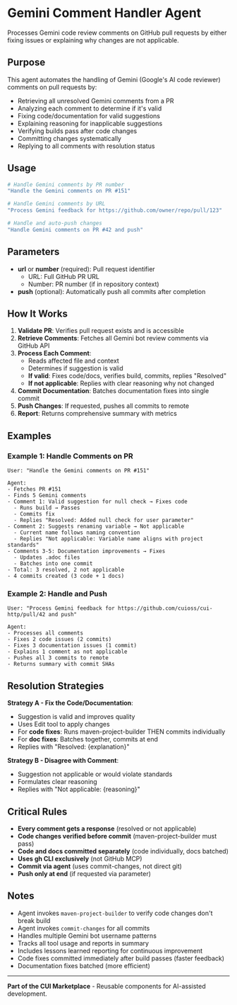 # Gemini Comment Handler Agent

Processes Gemini code review comments on GitHub pull requests by either fixing issues or explaining why changes are not applicable.

## Purpose

This agent automates the handling of Gemini (Google's AI code reviewer) comments on pull requests by:
- Retrieving all unresolved Gemini comments from a PR
- Analyzing each comment to determine if it's valid
- Fixing code/documentation for valid suggestions
- Explaining reasoning for inapplicable suggestions
- Verifying builds pass after code changes
- Committing changes systematically
- Replying to all comments with resolution status

## Usage

```bash
# Handle Gemini comments by PR number
"Handle the Gemini comments on PR #151"

# Handle Gemini comments by URL
"Process Gemini feedback for https://github.com/owner/repo/pull/123"

# Handle and auto-push changes
"Handle Gemini comments on PR #42 and push"
```

## Parameters

- **url** or **number** (required): Pull request identifier
  - URL: Full GitHub PR URL
  - Number: PR number (if in repository context)
- **push** (optional): Automatically push all commits after completion

## How It Works

1. **Validate PR**: Verifies pull request exists and is accessible
2. **Retrieve Comments**: Fetches all Gemini bot review comments via GitHub API
3. **Process Each Comment**:
   - Reads affected file and context
   - Determines if suggestion is valid
   - **If valid**: Fixes code/docs, verifies build, commits, replies "Resolved"
   - **If not applicable**: Replies with clear reasoning why not changed
4. **Commit Documentation**: Batches documentation fixes into single commit
5. **Push Changes**: If requested, pushes all commits to remote
6. **Report**: Returns comprehensive summary with metrics

## Examples

### Example 1: Handle Comments on PR

```
User: "Handle the Gemini comments on PR #151"

Agent:
- Fetches PR #151
- Finds 5 Gemini comments
- Comment 1: Valid suggestion for null check → Fixes code
  - Runs build → Passes
  - Commits fix
  - Replies "Resolved: Added null check for user parameter"
- Comment 2: Suggests renaming variable → Not applicable
  - Current name follows naming convention
  - Replies "Not applicable: Variable name aligns with project standards"
- Comments 3-5: Documentation improvements → Fixes
  - Updates .adoc files
  - Batches into one commit
- Total: 3 resolved, 2 not applicable
- 4 commits created (3 code + 1 docs)
```

### Example 2: Handle and Push

```
User: "Process Gemini feedback for https://github.com/cuioss/cui-http/pull/42 and push"

Agent:
- Processes all comments
- Fixes 2 code issues (2 commits)
- Fixes 3 documentation issues (1 commit)
- Explains 1 comment as not applicable
- Pushes all 3 commits to remote
- Returns summary with commit SHAs
```

## Resolution Strategies

**Strategy A - Fix the Code/Documentation**:
- Suggestion is valid and improves quality
- Uses Edit tool to apply changes
- For **code fixes**: Runs maven-project-builder THEN commits individually
- For **doc fixes**: Batches together, commits at end
- Replies with "Resolved: {explanation}"

**Strategy B - Disagree with Comment**:
- Suggestion not applicable or would violate standards
- Formulates clear reasoning
- Replies with "Not applicable: {reasoning}"

## Critical Rules

- **Every comment gets a response** (resolved or not applicable)
- **Code changes verified before commit** (maven-project-builder must pass)
- **Code and docs committed separately** (code individually, docs batched)
- **Uses gh CLI exclusively** (not GitHub MCP)
- **Commit via agent** (uses commit-changes, not direct git)
- **Push only at end** (if requested via parameter)

## Notes

- Agent invokes `maven-project-builder` to verify code changes don't break build
- Agent invokes `commit-changes` for all commits
- Handles multiple Gemini bot username patterns
- Tracks all tool usage and reports in summary
- Includes lessons learned reporting for continuous improvement
- Code fixes committed immediately after build passes (faster feedback)
- Documentation fixes batched (more efficient)

---

**Part of the CUI Marketplace** - Reusable components for AI-assisted development.
